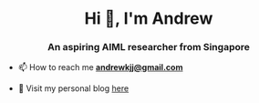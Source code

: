 <h1 align="center">Hi 👋, I'm Andrew</h1>
<h3 align="center">An aspiring AIML researcher from Singapore</h3>

- 📫 How to reach me **andrewkjj@gmail.com**

- 📄 Visit my personal blog [here](https://www.dhecloud.xyz)
